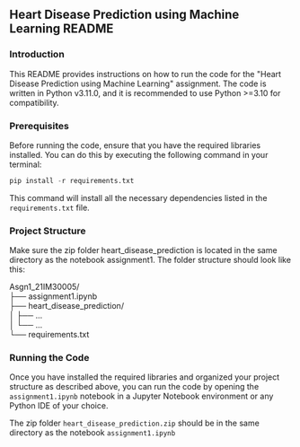 ## Heart Disease Prediction using Machine Learning README  

### Introduction  
This README provides instructions on how to run the code for the "Heart Disease Prediction using Machine Learning" assignment. The code is written in Python v3.11.0, and it is recommended to use Python >=3.10 for compatibility.
  
### Prerequisites  
Before running the code, ensure that you have the required libraries installed. You can do this by executing the following command in your terminal:
```python
pip install -r requirements.txt
 ```
This command will install all the necessary dependencies listed in the ```requirements.txt``` file.

### Project Structure
Make sure the zip folder heart_disease_prediction is located in the same directory as the notebook assignment1. The folder structure should look like this:

Asgn1_21IM30005/  
    ├── assignment1.ipynb  
    ├── heart_disease_prediction/  
    │   ├── ...  
    │   └── ...  
    └── requirements.txt  

### Running the Code
Once you have installed the required libraries and organized your project structure as described above, you can run the code by opening the ```assignment1.ipynb``` notebook in a Jupyter Notebook environment or any Python IDE of your choice.


The zip folder ```heart_disease_prediction.zip``` should be in the same directory as the notebook ```assignment1.ipynb```